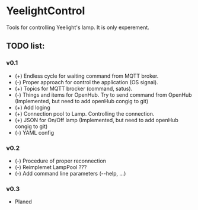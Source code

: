 # YeelightControl
Tools for controlling Yeelight's lamp. It is only experement.

## TODO list:
### v0.1
* (+) Endless cycle for waiting command from MQTT broker.
* (-) Proper approach for control the application (OS signal).
* (+) Topics for MQTT brocker (command, satus).
* (-) Things and items for OpenHub. Try to send command from OpenHub (Implemented, but need to add openHub congig to git)
* (+) Add loging
* (+) Connection pool to Lamp. Controlling the connection.
* (+) JSON for On/Off lamp (Implemented, but need to add openHub congig to git)
* (-) YAML config

### v0.2
* (-) Procedure of proper reconnection
* (-) Reimplemet LampPool ???
* (-) Add command line parameters (--help, ...)

### v0.3
* Planed
